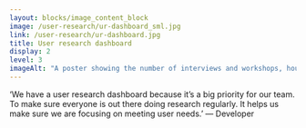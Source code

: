 ```yaml
---
layout: blocks/image_content_block
image: /user-research/ur-dashboard_sml.jpg
link: /user-research/ur-dashboard.jpg
title: User research dashboard
display: 2
level: 3
imageAlt: "A poster showing the number of interviews and workshops, hours of interviews, team members participating, and locations/workshops that have happened in Discovery and also in Alpha stages. The numbers are recorded using post it notes."
---
```


‘We have a user research dashboard because it’s a big priority for our team. To make sure everyone is out there doing research regularly. It helps us make sure we are focusing on meeting user needs.’ — Developer
